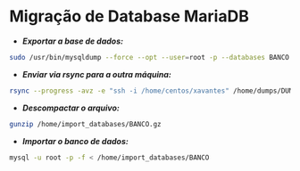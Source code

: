 # Migração de Database MariaDB

* ***Exportar a base de dados:***  
``` bash
sudo /usr/bin/mysqldump --force --opt --user=root -p --databases BANCO | gzip > "/home/dumps/DUMP/2018-09-25_PM/BANCO.gz"
```

* ***Enviar via rsync para a outra máquina:***
``` bash 
rsync --progress -avz -e "ssh -i /home/centos/xavantes" /home/dumps/DUMP/2018-09-25_PM/BANCO.gz root@IP:/home/import_databases
```

* ***Descompactar o arquivo:***
``` bash
gunzip /home/import_databases/BANCO.gz
```

* ***Importar o banco de dados:***
``` bash
mysql -u root -p -f < /home/import_databases/BANCO
```